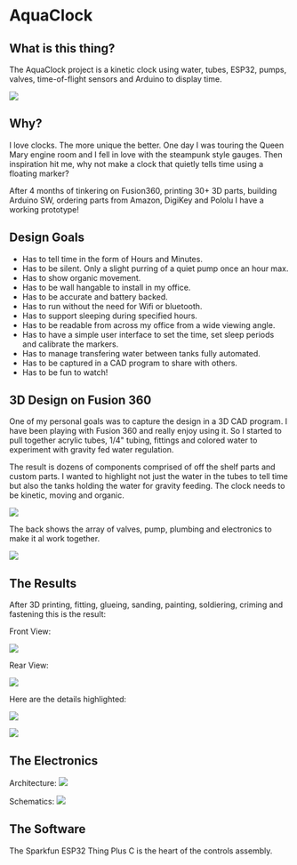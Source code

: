 # AquaClock

## **What is this thing?**

The AquaClock project is a kinetic clock using water, tubes, ESP32, pumps, valves, time-of-flight sensors and Arduino to display time.

![](assets/20230926_230257_AquaClock_Rollover.gif)

## Why?

I love clocks.  The more unique the better.  One day I was touring the Queen Mary engine room and I fell in love with the steampunk style gauges.  Then inspiration hit me, why not make a clock that quietly tells time using a floating marker?

After 4 months of tinkering on Fusion360, printing 30+ 3D parts, building Arduino SW, ordering parts from Amazon, DigiKey and Pololu I have a working prototype!

## Design Goals

* Has to tell time in the form of Hours and Minutes.
* Has to be silent.  Only a slight purring of a quiet pump once an hour max.
* Has to show organic movement.
* Has to be wall hangable to install in my office.
* Has to be accurate and battery backed.
* Has to run without the need for Wifi or bluetooth.
* Has to support sleeping during specified hours.
* Has to be readable from across my office from a wide viewing angle.
* Has to have a simple user interface to set the time, set sleep periods and calibrate the markers.
* Has to manage transfering water between tanks fully automated.
* Has to be captured in a CAD program to share with others.
* Has to be fun to watch!

## 3D Design on Fusion 360

One of my personal goals was to capture the design in a 3D CAD program.  I have been playing with Fusion 360 and really enjoy using it.  So I started to pull together acrylic tubes, 1/4" tubing, fittings and colored water to experiment with gravity fed water regulation.

The result is dozens of components comprised of off the shelf parts and custom parts.  I wanted to highlight not just the water in the tubes to tell time but also the tanks holding the water for gravity feeding.  The clock needs to be kinetic, moving and organic.

![](assets/20230926_231921_Aqua_Clock_Model_Offset_Front.png)

The back shows the array of valves, pump, plumbing and electronics to make it al work together.

![](assets/20230926_231939_Aqua_Clock_Model_Offset_Rear.png)

## The Results

After 3D printing, fitting, glueing, sanding, painting, soldiering, criming and fastening this is the result:

Front View:

![](assets/20230926_223821_Aqua_Clock_Front.png)

Rear View:

![](assets/20230926_223905_Aqua_Clock_Back.png)

Here are the details highlighted:

![](assets/20230926_232611_Aqua_Clock_Front_Annotated.png)

![](assets/20230926_232623_Aqua_Clock_Back_Annotated.png)

## The Electronics
Architecture:
![](assets/Aqua_Clock_Architecture.png)

Schematics:
![](assets/Schematics_V1.png)
## The Software

The Sparkfun ESP32 Thing Plus C is the heart of the controls assembly.
